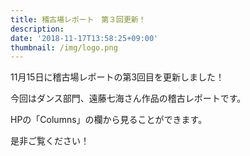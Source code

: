 ```yaml
---
title: 稽古場レポート　第３回更新！
description: 　
date: '2018-11-17T13:58:25+09:00'
thumbnail: /img/logo.png
---
```

11月15日に稽古場レポートの第3回目を更新しました！



今回はダンス部門、遠藤七海さん作品の稽古レポートです。

HPの「Columns」の欄から見ることができます。



是非ご覧ください！
